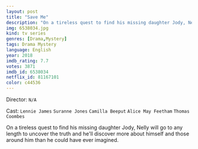 ```yaml
---
layout: post
title: "Save Me"
description: "On a tireless quest to find his missing daughter Jody, Nelly will go to any length to uncover the truth and he'll discover more about himself and those around him than he could have ever imagined..."
img: 6538034.jpg
kind: tv series
genres: [Drama,Mystery]
tags: Drama Mystery 
language: English
year: 2018
imdb_rating: 7.7
votes: 3871
imdb_id: 6538034
netflix_id: 81167101
color: c44536
---
```

Director: `N/A`  

Cast: `Lennie James` `Suranne Jones` `Camilla Beeput` `Alice May Feetham` `Thomas Coombes` 

On a tireless quest to find his missing daughter Jody, Nelly will go to any length to uncover the truth and he'll discover more about himself and those around him than he could have ever imagined.